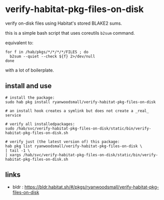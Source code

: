 # verify-habitat-pkg-files-on-disk

verify on-disk files using Habitat's stored BLAKE2 sums.

this is a simple bash script that uses coreutils `b2sum` command.

equivalent to:

```
for f in /hab/pkgs/*/*/*/*/FILES ; do
  b2sum --quiet --check ${f} 2>/dev/null
done
```

with a lot of boilerplate.

## install and use

```
# install the package:
sudo hab pkg install ryanwoodsmall/verify-habitat-pkg-files-on-disk

# an install hook creates a symlink but does not create a _real_ service

# verify all installedpackages:
sudo /hab/svc/verify-habitat-pkg-files-on-disk/static/bin/verify-habitat-pkg-files-on-disk.sh

# verify just (the latest version of) this package:
hab pkg list ryanwoodsmall/verify-habitat-pkg-files-on-disk \
| tail -1 \
| xargs /hab/svc/verify-habitat-pkg-files-on-disk/static/bin/verify-habitat-pkg-files-on-disk.sh
```

## links

- bldr : https://bldr.habitat.sh/#/pkgs/ryanwoodsmall/verify-habitat-pkg-files-on-disk
